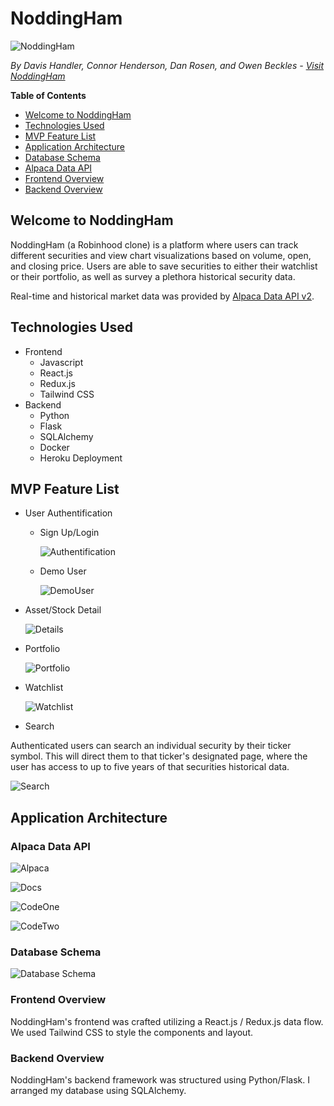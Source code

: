 # NoddingHam
![NoddingHam](/images/NHLink.png)

*By Davis Handler, Connor Henderson, Dan Rosen, and Owen Beckles - [Visit NoddingHam](https://nodding-ham.herokuapp.com/)*

**Table of Contents**
* [Welcome to NoddingHam](#welcome-to-noddingham)
* [Technologies Used](#technologies-used)
* [MVP Feature List](#mvp-feature-list)
* [Application Architecture](#application-architecture)
* [Database Schema](#database-schema)
* [Alpaca Data API](#alpaca-api)
* [Frontend Overview](#frontend-overview)
* [Backend Overview](#backend-overview)

## Welcome to NoddingHam
NoddingHam (a Robinhood clone) is a platform where users can track different securities and view chart visualizations based on volume, open, and closing price. Users are able to save securities to either their watchlist or their portfolio, as well as survey a plethora historical security data.

Real-time and historical market data was provided by [Alpaca Data API v2](https://alpaca.markets/data).

## Technologies Used
* Frontend
    * Javascript
    * React.js
    * Redux.js
    * Tailwind CSS
* Backend
    * Python
    * Flask
    * SQLAlchemy
    * Docker
    * Heroku Deployment

## MVP Feature List
* User Authentification
    * Sign Up/Login

        ![Authentification](/images/NHLoginSignUp.gif)
    * Demo User

        ![DemoUser](/images/NHDemoUser.gif)
* Asset/Stock Detail

    ![Details](/images/NHDetails.gif)
* Portfolio

    ![Portfolio](/images/NHPortfolio.gif)
* Watchlist

    ![Watchlist](/images/NHWatchlist.gif)
* Search

Authenticated users can search an individual security by their ticker symbol. This will direct them to that ticker's designated page, where the user has access to up to five years of that securities historical data.

![Search](/images/NHSearch.gif)

## Application Architecture

### Alpaca Data API

![Alpaca](/images/NHAlpaca.gif)

![Docs](/images/NHApacaDocs.gif)

![CodeOne](/images/NHMarketData1.png)

![CodeTwo](/images/NHMarketData2.png)

### Database Schema
![Database Schema](/images/NoddingHamDB.png)

### Frontend Overview

NoddingHam's frontend was crafted utilizing a React.js / Redux.js data flow. We used Tailwind CSS to style the components and layout.

### Backend Overview

NoddingHam's backend framework was structured using Python/Flask. I arranged my database using SQLAlchemy.

